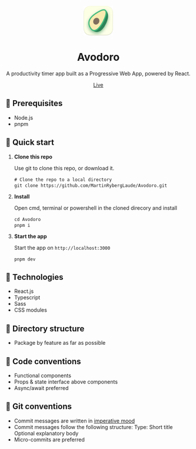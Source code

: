 <p align="center">
   <img src="https://github.com/MartinRybergLaude/Avodoro/blob/master/public/avodoro.png?raw=true" width="80" alt="">
</p>
<h1 align="center">
  Avodoro
</h1>
<p align="center">
  A productivity timer app built as a Progressive Web App, powered by React.
</p>
<p align="center">
    <a href="https://avodoro.mrlaude.com">Live</a>
</p>

## 📄 Prerequisites

- Node.js
- pnpm

## 🚀 Quick start

1.  **Clone this repo**

    Use git to clone this repo, or download it.

    ```shell
    # Clone the repo to a local directory
    git clone https://github.com/MartinRybergLaude/Avodoro.git
    ```

2.  **Install**

    Open cmd, terminal or powershell in the cloned direcory and install

    ```shell
    cd Avodoro
    pnpm i
    ```

3.  **Start the app**

    Start the app on `http://localhost:3000`

    ```shell
    pnpm dev
    ```

## 🧐 Technologies

- React.js
- Typescript
- Sass
- CSS modules

## 📁 Directory structure

- Package by feature as far as possible

## 📑 Code conventions

- Functional components
- Props & state interface above components
- Async/await preferred

## 📑 Git conventions

- Commit messages are written in <a href="https://en.wikipedia.org/wiki/Imperative_mood">imperative mood</a>
- Commit messages follow the following structure:
  Type: Short title
  Optional explanatory body
- Micro-commits are preferred

